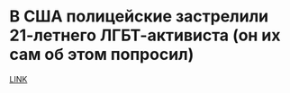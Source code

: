 # В США полицейские застрелили 21-летнего ЛГБТ-активиста (он их сам об этом попросил)



[LINK](https://varlamov.ru/2563582.html)
